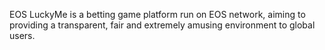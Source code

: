 EOS LuckyMe is a betting game platform run on EOS network, aiming to providing a transparent, fair and extremely amusing environment to global users.